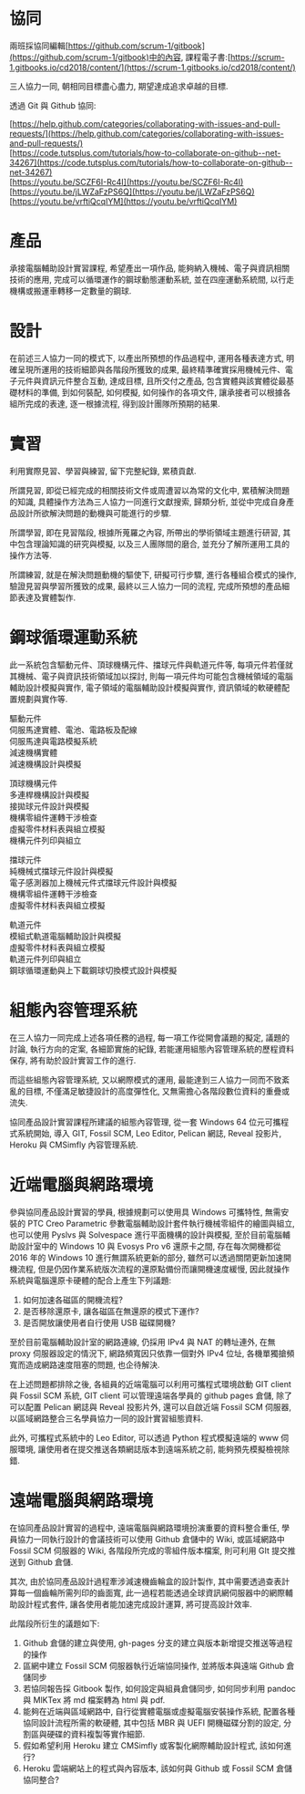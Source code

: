 # 協同

兩班採協同編輯[https://github.com/scrum-1/gitbook](https://github.com/scrum-1/gitbook)中的內容, 課程電子書:[https://scrum-1.gitbooks.io/cd2018/content/](https://scrum-1.gitbooks.io/cd2018/content/)

三人協力一同, 朝相同目標盡心盡力, 期望達成追求卓越的目標.

透過 Git 與 Github 協同:

[https://help.github.com/categories/collaborating-with-issues-and-pull-requests/](https://help.github.com/categories/collaborating-with-issues-and-pull-requests/)  
[https://code.tutsplus.com/tutorials/how-to-collaborate-on-github--net-34267](https://code.tutsplus.com/tutorials/how-to-collaborate-on-github--net-34267)  
[https://youtu.be/SCZF6I-Rc4I](https://youtu.be/SCZF6I-Rc4I)  
[https://youtu.be/jLWZaFzPS6Q](https://youtu.be/jLWZaFzPS6Q)  
[https://youtu.be/vrftiQcqIYM](https://youtu.be/vrftiQcqIYM)

# 產品

承接電腦輔助設計實習課程, 希望產出一項作品, 能夠納入機械、電子與資訊相關技術的應用, 完成可以循環運作的鋼球動態運動系統, 並在四座運動系統間, 以行走機構或搬運車轉移一定數量的鋼球.

# 設計

在前述三人協力一同的模式下, 以產出所預想的作品過程中, 運用各種表達方式, 明確呈現所運用的技術細節與各階段所獲致的成果, 最終精準確實採用機械元件、電子元件與資訊元件整合互動, 達成目標, 且所交付之產品, 包含實體與該實體從最基礎材料的準備, 到如何裝配, 如何模擬, 如何操作的各項文件, 讓承接者可以根據各組所完成的表達, 逐一根據流程, 得到設計團隊所預期的結果.

# 實習

利用實際見習、學習與練習, 留下完整紀錄, 累積貢獻.

所謂見習, 即從已經完成的相關技術文件或周遭習以為常的文化中, 累積解決問題的知識, 具體操作方法為三人協力一同進行文獻搜索, 歸類分析, 並從中完成自身產品設計所欲解決問題的動機與可能進行的步驟.

所謂學習, 即在見習階段, 根據所蒐羅之內容, 所帶出的學術領域主題進行研習, 其中包含理論知識的研究與模擬, 以及三人團隊間的磨合, 並充分了解所運用工具的操作方法等.

所謂練習, 就是在解決問題動機的驅使下, 研擬可行步驟, 進行各種組合模式的操作, 驗證見習與學習所獲致的成果, 最終以三人協力一同的流程, 完成所預想的產品細節表達及實體製作.

# 鋼球循環運動系統

此一系統包含驅動元件、頂球機構元件、擋球元件與軌道元件等, 每項元件若僅就其機械、電子與資訊技術領域加以探討, 則每一項元件均可能包含機械領域的電腦輔助設計模擬與實作, 電子領域的電腦輔助設計模擬與實作, 資訊領域的軟硬體配置規劃與實作等.

驅動元件  
伺服馬達實體、電池、電路板及配線  
伺服馬達與電路模擬系統  
減速機構實體  
減速機構設計與模擬

頂球機構元件  
多連桿機構設計與模擬  
接拋球元件設計與模擬  
機構零組件運轉干涉檢查  
虛擬零件材料表與組立模擬  
機構元件列印與組立

擋球元件  
純機械式擋球元件設計與模擬  
電子感測器加上機械元件式擋球元件設計與模擬  
機構零組件運轉干涉檢查  
虛擬零件材料表與組立模擬

軌道元件  
模組式軌道電腦輔助設計與模擬  
虛擬零件材料表與組立模擬  
軌道元件列印與組立  
鋼球循環運動與上下載鋼球切換模式設計與模擬

# 組態內容管理系統

在三人協力一同完成上述各項任務的過程, 每一項工作從開會議題的擬定, 議題的討論, 執行方向的定案, 各細節實施的紀錄, 若能運用組態內容管理系統的歷程資料保存, 將有助於設計實習工作的進行.

而這些組態內容管理系統, 又以網際模式的運用, 最能達到三人協力一同而不致紊亂的目標, 不僅滿足敏捷設計的高度彈性化, 又無需擔心各階段數位資料的重疊或流失.

協同產品設計實習課程所建議的組態內容管理, 從一套 Windows 64 位元可攜程式系統開始, 導入 GIT, Fossil SCM, Leo Editor, Pelican 網誌, Reveal 投影片, Heroku 與 CMSimfly 內容管理系統.

# 近端電腦與網路環境

參與協同產品設計實習的學員, 根據規劃可以使用具 Windows 可攜特性, 無需安裝的 PTC Creo Parametric 參數電腦輔助設計套件執行機械零組件的繪圖與組立, 也可以使用 Pyslvs 與 Solvespace 進行平面機構的設計與模擬, 至於目前電腦輔助設計室中的 Windows 10 與 Evosys Pro v6 還原卡之間, 存在每次開機都從 2016 年的 Windows 10 進行無謂系統更新的部分, 雖然可以透過關閉更新加速開機流程, 但是仍因作業系統版次流程的還原點備份而讓開機速度緩慢, 因此就操作系統與電腦還原卡硬體的配合上產生下列議題:

1. 如何加速各磁區的開機流程?
2. 是否移除還原卡, 讓各磁區在無還原的模式下運作?
3. 是否開放讓使用者自行使用 USB 磁碟開機?

至於目前電腦輔助設計室的網路連線, 仍採用 IPv4 與 NAT 的轉址連外, 在無 proxy 伺服器設定的情況下, 網路頻寬因只依靠一個對外 IPv4 位址, 各機單獨搶頻寬而造成網路速度阻塞的問題, 也企待解決.

在上述問題都排除之後, 各組員的近端電腦可以利用可攜程式環境啟動 GIT client 與 Fossil SCM 系統, GIT client 可以管理遠端各學員的 github pages 倉儲, 除了可以配置 Pelican 網誌與 Reveal 投影片外, 還可以自啟近端 Fossil SCM 伺服器, 以區域網路整合三名學員協力一同的設計實習組態資料.

此外, 可攜程式系統中的 Leo Editor, 可以透過 Python 程式模擬遠端的 www 伺服環境, 讓使用者在提交推送各類網誌版本到遠端系統之前, 能夠預先模擬檢視除錯.

# 遠端電腦與網路環境

在協同產品設計實習的過程中, 遠端電腦與網路環境扮演重要的資料整合重任, 學員協力一同執行設計的會議技術可以使用 Github 倉儲中的 Wiki, 或區域網路中 Fossil SCM 伺服器的 Wiki, 各階段所完成的零組件版本檔案, 則可利用 GIt 提交推送到 Github 倉儲.

其次, 由於協同產品設計過程牽涉減速機齒輪盒的設計製作, 其中需要透過查表計算每一個齒輪所需列印的齒面寬, 此一過程若能透過全球資訊網伺服器中的網際輔助設計程式套件, 讓各使用者能加速完成設計運算, 將可提高設計效率.

此階段所衍生的議題如下:

1. Github 倉儲的建立與使用, gh-pages 分支的建立與版本新增提交推送等過程的操作
2. 區網中建立 Fossil SCM 伺服器執行近端協同操作, 並將版本與遠端 Github 倉儲同步
3. 若協同報告採 Gitbook 製作, 如何設定與組員倉儲同步, 如何同步利用 pandoc 與 MlKTex 將 md 檔案轉為 html 與 pdf.
4. 能夠在近端與區域網路中, 自行從實體電腦或虛擬電腦安裝操作系統, 配置各種協同設計流程所需的軟硬體, 其中包括 MBR 與 UEFI 開機磁碟分割的設定, 分割區與硬碟的資料複製等實作細節.
5. 假如希望利用 Heroku 建立 CMSimfly 或客製化網際輔助設計程式, 該如何進行?
6. Heroku 雲端網站上的程式與內容版本, 該如何與 Github 或 Fossil SCM 倉儲協同整合?



